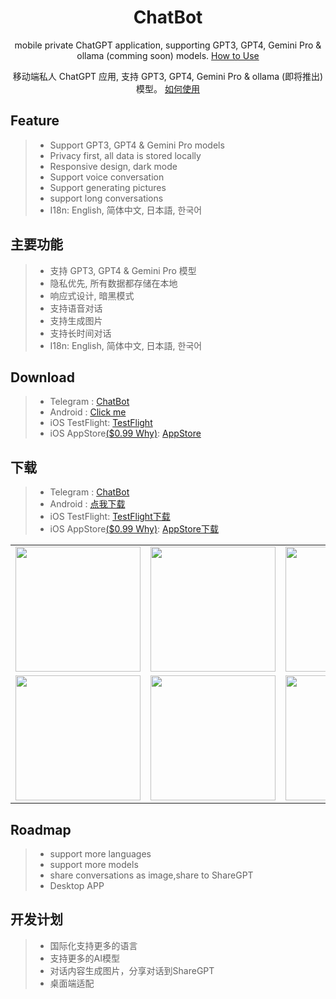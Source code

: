 <div align="center">

<h1 align="center">ChatBot</h1>

mobile private ChatGPT application, supporting GPT3, GPT4, Gemini Pro & ollama (comming soon) models. [How to Use](./USAGE.md)

移动端私人 ChatGPT 应用, 支持 GPT3, GPT4, Gemini Pro & ollama (即将推出) 模型。 [如何使用](./USAGE.md)

</div>

## Feature

> * Support GPT3, GPT4 & Gemini Pro models
>* Privacy first, all data is stored locally
>* Responsive design, dark mode
>* Support voice conversation
>* Support generating pictures
>* support long conversations
>* I18n: English, 简体中文, 日本語, 한국어

## 主要功能

> * 支持 GPT3, GPT4 & Gemini Pro 模型
>* 隐私优先, 所有数据都存储在本地
>* 响应式设计, 暗黑模式
>* 支持语音对话
>* 支持生成图片
>* 支持长时间对话
>* I18n: English, 简体中文, 日本語, 한국어

## Download

> * Telegram : [ChatBot](https://t.me/chatbot_all)
>* Android : [Click me](https://github.com/ChatBot-All/chatbot-app/releases)
>* iOS TestFlight: [TestFlight](https://testflight.apple.com/join/Znpyd2IF)
>* iOS AppStore[($0.99 Why)](./WHY.md): [AppStore](https://apps.apple.com/app/cchatbot/id6499505508)

## 下载

> * Telegram : [ChatBot](https://t.me/chatbot_all)
>* Android : [点我下载](https://github.com/ChatBot-All/chatbot-app/releases)
>* iOS TestFlight: [TestFlight下载](https://testflight.apple.com/join/Znpyd2IF)
>* iOS AppStore[($0.99 Why)](./WHY.md): [AppStore下载](https://apps.apple.com/app/cchatbot/id6499505508)

<table>

<tr>

<td><center><img src="https://github.com/ChatBot-All/chatbot-app/blob/main/art/1.PNG" width="200"  /></center></td>
<td><center><img src="https://github.com/ChatBot-All/chatbot-app/blob/main/art/2.PNG" width="200"  /></center></td>
<td><center><img src="https://github.com/ChatBot-All/chatbot-app/blob/main/art/3.PNG" width="200"  /></center></td>

</tr>

<tr>

<td><center><img src="https://github.com/ChatBot-All/chatbot-app/blob/main/art/4.PNG" width="200" /></center></td>
<td><center><img src="https://github.com/ChatBot-All/chatbot-app/blob/main/art/5.PNG" width="200"  /></center></td>
<td><center><img src="https://github.com/ChatBot-All/chatbot-app/blob/main/art/6.PNG" width="200" /></center></td>

</tr>

</table>

## Roadmap
>* support more languages
>* support more models
>* share conversations as image,share to ShareGPT
>* Desktop APP

## 开发计划
>* 国际化支持更多的语言
>* 支持更多的AI模型
>* 对话内容生成图片，分享对话到ShareGPT
>* 桌面端适配



